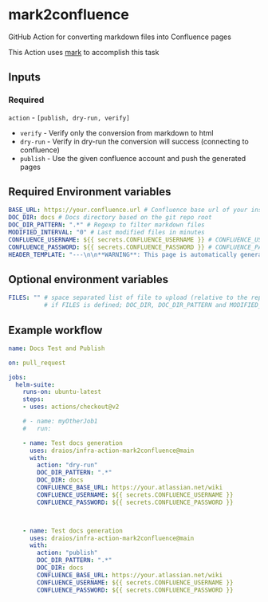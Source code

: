 # mark2confluence

GitHub Action for converting markdown files into Confluence pages

This Action uses [mark](https://github.com/kovetskiy/mark) to accomplish this task

## Inputs

### Required

`action` - `[publish, dry-run, verify]`

- `verify`  - Verify only the conversion from markdown to html
- `dry-run` - Verify in dry-run the conversion will success (connecting to confluence)
- `publish` - Use the given confluence account and push the generated pages

## Required Environment variables

```yaml
BASE_URL: https://your.confluence.url # Confluence base url of your instance
DOC_DIR: docs # Docs directory based on the git repo root
DOC_DIR_PATTERN: ".*" # Regexp to filter markdown files
MODIFIED_INTERVAL: "0" # Last modified files in minutes
CONFLUENCE_USERNAME: ${{ secrets.CONFLUENCE_USERNAME }} # CONFLUENCE_USERNAME (Confluence username) must be set in GitHub Repo secrets
CONFLUENCE_PASSWORD: ${{ secrets.CONFLUENCE_PASSWORD }} # CONFLUENCE_PASSWORD (Confluence api key) must be set in GitHub Repo secrets
HEADER_TEMPLATE: "---\n\n**WARNING**: This page is automatically generated from [this source code]({{source_link}})\n\n---\n" # This is a jinja template used as header, source_link is automatically resolved as github source url of the current file
```

## Optional environment variables

```yaml
FILES: "" # space separated list of file to upload (relative to the repo root directory).
          # if FILES is defined; DOC_DIR, DOC_DIR_PATTERN and MODIFIED_INTERVAL are ignored
```

## Example workflow


```yaml
name: Docs Test and Publish

on: pull_request

jobs:
  helm-suite:
    runs-on: ubuntu-latest
    steps:
    - uses: actions/checkout@v2

    # - name: myOtherJob1
    #   run:

    - name: Test docs generation
      uses: draios/infra-action-mark2confluence@main
      with:
        action: "dry-run"
        DOC_DIR_PATTERN: ".*"
        DOC_DIR: docs
        CONFLUENCE_BASE_URL: https://your.atlassian.net/wiki
        CONFLUENCE_USERNAME: ${{ secrets.CONFLUENCE_USERNAME }}
        CONFLUENCE_PASSWORD: ${{ secrets.CONFLUENCE_PASSWORD }}



    - name: Test docs generation
      uses: draios/infra-action-mark2confluence@main
      with:
        action: "publish"
        DOC_DIR_PATTERN: ".*"
        DOC_DIR: docs
        CONFLUENCE_BASE_URL: https://your.atlassian.net/wiki
        CONFLUENCE_USERNAME: ${{ secrets.CONFLUENCE_USERNAME }}
        CONFLUENCE_PASSWORD: ${{ secrets.CONFLUENCE_PASSWORD }}


```
